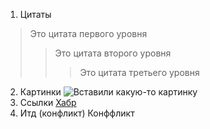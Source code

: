 1. Цитаты
> Это цитата первого уровня
>> Это цитата второго уровня
>>> Это цитата третьего уровня
2. Картинки
![Вставили какую-то картинку](https://amiel.club/uploads/posts/2022-03/1647628341_1-amiel-club-p-klassnie-kartinki-dlya-devochek-1.jpg "Вставили какую-то картинку")
3. Ссылки
[Хабр](https://habr.com/ru/all/ "Ссылка на Хабр")
4. Итд (конфликт)
Конффликт